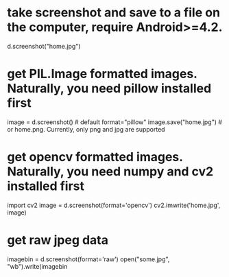 



# take screenshot and save to a file on the computer, require Android>=4.2.
d.screenshot("home.jpg")

# get PIL.Image formatted images. Naturally, you need pillow installed first
image = d.screenshot() # default format="pillow"
image.save("home.jpg") # or home.png. Currently, only png and jpg are supported

# get opencv formatted images. Naturally, you need numpy and cv2 installed first
import cv2
image = d.screenshot(format='opencv')
cv2.imwrite('home.jpg', image)

# get raw jpeg data
imagebin = d.screenshot(format='raw')
open("some.jpg", "wb").write(imagebin
